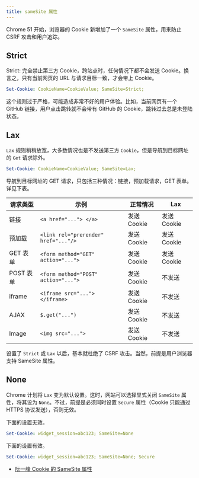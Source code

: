 ```yaml
---
title: sameSite 属性
---
```


Chrome 51 开始，浏览器的 Cookie 新增加了一个 `SameSite` 属性，用来防止 CSRF 攻击和用户追踪。

## Strict

Strict: 完全禁止第三方 Cookie，跨站点时，任何情况下都不会发送 Cookie。换言之，只有当前网页的 URL 与请求目标一致，才会带上 Cookie。

```yml
Set-Cookie: CookieName=CookieValue; SameSite=Strict;
```

这个规则过于严格，可能造成非常不好的用户体验。比如，当前网页有一个 GitHub 链接，用户点击跳转就不会带有 GitHub 的 Cookie，跳转过去总是未登陆状态。

## Lax

`Lax` 规则稍稍放宽，大多数情况也是不发送第三方 `Cookie`，但是导航到目标网址的 `Get` 请求除外。

```yml
Set-Cookie: CookieName=CookieValue; SameSite=Lax;
```

导航到目标网址的 GET 请求，只包括三种情况：链接，预加载请求，GET 表单。详见下表。

| 请求类型  | 示例                                 | 正常情况    | Lax         |
| --------- | ------------------------------------ | ----------- | ----------- |
| 链接      | `<a href="..."> </a>`                | 发送 Cookie | 发送 Cookie |
| 预加载    | `<link rel="prerender" href="..."/>` | 发送 Cookie | 发送 Cookie |
| GET 表单  | `<form method="GET" action="...">`   | 发送 Cookie | 发送 Cookie |
| POST 表单 | `<form method="POST" action="...">`  | 发送 Cookie | 不发送      |
| iframe    | `<iframe src="..."> </iframe>`       | 发送 Cookie | 不发送      |
| AJAX      | `$.get("...")`                       | 发送 Cookie | 不发送      |
| Image     | `<img src="...">`                    | 发送 Cookie | 不发送      |

设置了 `Strict` 或 `Lax` 以后，基本就杜绝了 CSRF 攻击。当然，前提是用户浏览器支持 SameSite 属性。

## None

Chrome 计划将 `Lax` 变为默认设置。这时，网站可以选择显式关闭 `SameSite` 属性，将其设为 `None`。不过，前提是必须同时设置 `Secure` 属性（Cookie 只能通过 HTTPS 协议发送），否则无效。

下面的设置无效。

```yml
Set-Cookie: widget_session=abc123; SameSite=None
```

下面的设置有效。

```yml
Set-Cookie: widget_session=abc123; SameSite=None; Secure
```

- [阮一峰 Cookie 的 SameSite 属性](http://www.ruanyifeng.com/blog/2019/09/cookie-samesite.html)
